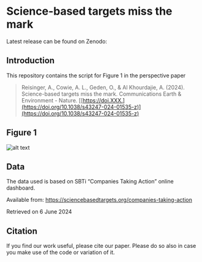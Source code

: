 # Science-based targets miss the mark

Latest release can be found on Zenodo: 


## Introduction
This repository contains the script for Figure 1 in the perspective paper
> Reisinger, A., Cowie, A. L., Geden, O., & Al Khourdajie, A. (2024). Science-based targets miss the mark. Communications Earth & Environment - Nature. [[https://doi.XXX.](https://doi.org/10.1038/s43247-024-01535-z)](https://doi.org/10.1038/s43247-024-01535-z)

## Figure 1
![alt text](https://github.com/AlKhourdajie/SBTi_map/blob/main/SBTi_1.5%C2%B0C_map_with_bar_chart.png)

## Data
The data used is based on SBTi “Companies Taking Action” online  dashboard. 

Available from: https://sciencebasedtargets.org/companies-taking-action 

Retrieved on 6 June 2024

## Citation
If you find our work useful, please cite our paper. Please do so also in case you make use of the code or variation of it. 
